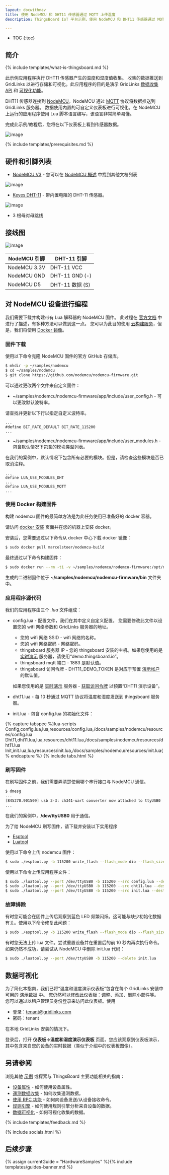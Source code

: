 ```yaml
---
layout: docwithnav
title: 使用 NodeMCU 和 DHT11 传感器通过 MQTT 上传温度
description: ThingsBoard IoT 平台示例，使用 NodeMCU 和 DHT11 传感器通过 MQTT 上传温度数据。

---
```


* TOC
{:toc}

## 简介
{% include templates/what-is-thingsboard.md %}

此示例应用程序执行 DHT11 传感器产生的温度和湿度值收集。
收集的数据推送到 GridLinks 以进行存储和可视化。此应用程序的目的是演示 GridLinks [数据收集 API](/docs/user-guide/telemetry/) 和 [可视化功能](/docs/user-guide/visualization/)。

DHT11 传感器连接到 [NodeMCU](https://en.wikipedia.org/wiki/NodeMCU)。NodeMCU 通过 [MQTT](https://en.wikipedia.org/wiki/MQTT) 协议将数据推送到 GridLinks 服务器。
数据使用内置的可自定义仪表板进行可视化。在 NodeMCU 上运行的应用程序使用 Lua 脚本语言编写，该语言非常简单易懂。

完成此示例/教程后，您将在以下仪表板上看到传感器数据。

![image](/images/samples/nodemcu/temperature/dashboard.png)

{% include templates/prerequisites.md %}

## 硬件和引脚列表

 - [NodeMCU V3](https://www.aliexpress.com/item/1pcs-Wireless-module-NodeMcu-Lua-WIFI-Internet-of-Things-development-board-based-ESP8266-CP2102-with-pcb/32656401198.html?spm=2114.01010208.3.1.JnJev4&ws_ab_test=searchweb0_0,searchweb201602_3_10065_10068_10000007_10084_10083_10080_10082_10081_10060_10061_10062_10056_10055_10037_10054_10033_10059_10032_10099_10078_10079_10077_10073_10097_10100_10096_10070_423_10052_10050_424_10051,searchweb201603_2&btsid=22a4a35a-c3ac-4896-b8b4-8ce38945d312) - 您可以在 [NodeMCU 概述](/docs/samples/nodemcu/) 中找到其他文档列表
 
 ![image](/images/samples/nodemcu/temperature/nodemcu-pinout.jpg)
 
 - [Keyes DHT-11](https://www.aliexpress.com/item/Smart-3pin-KEYES-KY-015-DHT-11-DHT11-Digital-Temperature-And-Relative-Humidity-Sensor-Module-PCB/32571935933.html) - 带内置电阻的 DHT-11 传感器。 

 ![image](/images/samples/nodemcu/temperature/dht-pinout.jpg)
 
 - 3 根母对母跳线

## 接线图

 ![image](/images/samples/nodemcu/temperature/schema.png)

NodeMCU 引脚 | DHT-11 引脚
-----------|-----------
NodeMCU 3.3V | DHT-11 VCC
NodeMCU GND | DHT-11 GND (-)
NodeMCU D5 | DHT-11 数据 (S)

## 对 NodeMCU 设备进行编程

我们需要下载并构建带有 Lua 解释器的 NodeMCU 固件。
此过程在 [官方文档](https://nodemcu.readthedocs.io/) 中进行了描述，有多种方法可以做到这一点。
您可以为此目的使用 [云构建服务](http://nodemcu-build.com/)，但是，我们将使用 [Docker 镜像](https://hub.docker.com/r/marcelstoer/nodemcu-build/)。

### 固件下载

使用以下命令克隆 NodeMCU 固件的官方 GitHub 存储库。

```bash
$ mkdir -p ~/samples/nodemcu
$ cd ~/samples/nodemcu
$ git clone https://github.com/nodemcu/nodemcu-firmware.git
```
可以通过更改两个文件来自定义固件：

 - ~/samples/nodemcu/nodemcu-firmware/app/include/user_config.h - 可以更改默认波特率。
 
请查找并更新以下行以指定自定义波特率。
 
```
...
#define BIT_RATE_DEFAULT BIT_RATE_115200
...
```

 - ~/samples/nodemcu/nodemcu-firmware/app/include/user_modules.h - 包含默认情况下包含的模块类型列表。

在我们的案例中，默认情况下包含所有必要的模块。但是，请检查这些模块是否已取消注释。

```
...
define LUA_USE_MODULES_DHT
...
define LUA_USE_MODULES_MQTT
...
```

### 使用 Docker 构建固件

构建 nodemcu 固件的最简单方法是为此任务使用已准备好的 docker 容器。

请访问 [docker 安装](https://docs.docker.com/engine/installation/) 页面并在您的机器上安装 docker。

安装后，您需要通过以下命令从 docker 中心下载 docker 镜像：

```bash
$ sudo docker pull marcelstoer/nodemcu-build 
```

最终通过以下命令构建固件：

```bash
$ sudo docker run --rm -ti -v ~/samples/nodemcu/nodemcu-firmware:/opt/nodemcu-firmware marcelstoer/nodemcu-build
```

生成的二进制固件位于 **~/samples/nodemcu/nodemcu-firmware/bin** 文件夹中。

### 应用程序源代码

我们的应用程序由三个 *.lua* 文件组成：

 - config.lua - 配置文件，我们在其中定义自定义配置。
   您需要修改此文件以设置您的 wifi 网络参数和 GridLinks 服务器的地址。
   - 您的 wifi 网络 SSID - wifi 网络的名称。
   - 您的 wifi 网络密码 - 网络密码。
   - thingsboard 服务器 IP - 您的 thingsboard 安装的主机。如果您使用的是 [实时演示](https://demo.thingsboard.io/) 服务器，请使用“demo.thingsboard.io”。
   - thingsboard mqtt 端口 - 1883 是默认值。
   - thingsboard 访问令牌 - DHT11_DEMO_TOKEN 是对应于预置 [演示帐户](/docs/samples/demo-account/#tenant-devices) 的默认值。
   
   如果您使用的是 [实时演示](https://demo.thingsboard.io/) 服务器 - [获取访问令牌](/docs/user-guide/ui/devices/#manage-device-credentials) 以预置“DHT11 演示设备”。
 - dht11.lua - 每 10 秒通过 MQTT 协议将温度和湿度发送到 thingsboard 服务器。
 - init.lua - 包含 config.lua 的初始化文件：

{% capture tabspec %}lua-scripts
Config,config.lua,lua,resources/config.lua,/docs/samples/nodemcu/resources/config.lua
Dht11,dht11.lua,lua,resources/dht11.lua,/docs/samples/nodemcu/resources/dht11.lua
Init,init.lua,lua,resources/init.lua,/docs/samples/nodemcu/resources/init.lua{% endcapture %}
{% include tabs.html %}

### 刷写固件

在刷写固件之前，我们需要弄清楚使用哪个串行接口与 NodeMCU 通信。

```bash
$ dmesg
...
[845270.901509] usb 3-3: ch341-uart converter now attached to ttyUSB0
...
```

在我们的案例中，**/dev/ttyUSB0** 用于通信。

为了给 NodeMCU 刷写固件，请下载并安装以下实用程序
 
 - [Esptool](https://github.com/espressif/esptool)
 - [Luatool](https://github.com/4refr0nt/luatool)

使用以下命令上传 nodemcu 固件：

```bash
$ sudo ./esptool.py -b 115200 write_flash --flash_mode dio --flash_size 32m 0x0 ~~/samples/nodemcu/nodemcu-firmware/bin/nodemcu_integer_master_*.bin --verify
```

使用以下命令上传应用程序文件：

```bash
$ sudo ./luatool.py --port /dev/ttyUSB0 -b 115200 --src config.lua --dest config.lua -v
$ sudo ./luatool.py --port /dev/ttyUSB0 -b 115200 --src dht11.lua --dest dht11.lua -v
$ sudo ./luatool.py --port /dev/ttyUSB0 -b 115200 --src init.lua --dest init.lua -v
```

### 故障排除

有时您可能会在固件上传后观察到蓝色 LED 频繁闪烁。这可能与缺少初始化数据有关。使用以下命令修复此问题：

```bash
$ sudo ./esptool.py -b 115200 write_flash --flash_mode dio --flash_size 32m 0x3fc000 ~/samples/nodemcu/nodemcu-firmware/bin/esp_init_data_default.bin --verify
```

有时您无法上传 lua 文件。尝试重置设备并在重置后的前 10 秒内再次执行命令。如果仍然不成功，请尝试从 NodeMCU 中删除 init.lua 代码：

```bash
$ sudo ./luatool.py --port /dev/ttyUSB0 -b 115200 --delete init.lua
```

## 数据可视化

为了简化本指南，我们已将“温度和湿度演示仪表板”包含在每个 GridLinks 安装中可用的 [演示数据](/docs/samples/demo-account/) 中。
您仍然可以修改此仪表板：调整、添加、删除小部件等。
您可以通过以租户管理员身份登录来访问此仪表板。使用

 - 登录：tenant@gridlinks.com
 - 密码：tenant
 
在本地 GridLinks 安装的情况下。
 
登录后，打开 **仪表板->温度和湿度演示仪表板** 页面。您应该观察到仪表板演示，其中包含来自您的设备的实时数据（类似于介绍中的仪表板图像）。
 
## 另请参阅

浏览其他 [示例](/docs/samples) 或探索与 ThingsBoard 主要功能相关的指南：

 - [设备属性](/docs/user-guide/attributes/) - 如何使用设备属性。
 - [遥测数据收集](/docs/user-guide/telemetry/) - 如何收集遥测数据。
 - [使用 RPC 功能](/docs/user-guide/rpc/) - 如何向设备发送/从设备接收命令。
 - [规则引擎](/docs/user-guide/rule-engine/) - 如何使用规则引擎分析来自设备的数据。
 - [数据可视化](/docs/user-guide/visualization/) - 如何可视化收集的数据。

{% include templates/feedback.md %}
 
{% include socials.html %}


## 后续步骤

{% assign currentGuide = "HardwareSamples" %}{% include templates/guides-banner.md %}
